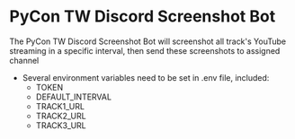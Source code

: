 # PyCon TW Discord Screenshot Bot
The PyCon TW Discord Screenshot Bot will screenshot all track's YouTube streaming in a specific interval, then send these screenshots to assigned channel

- Several environment variables need to be set in .env file, included:
    - TOKEN
    - DEFAULT_INTERVAL
    - TRACK1_URL
    - TRACK2_URL
    - TRACK3_URL